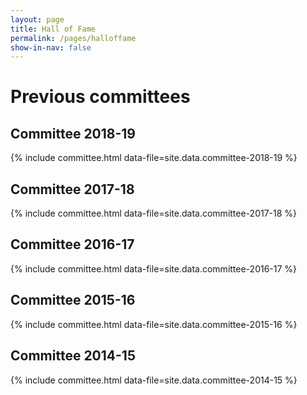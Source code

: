 ```yaml
---
layout: page
title: Hall of Fame
permalink: /pages/halloffame
show-in-nav: false
---
```


# Previous committees

## Committee 2018-19

{% include committee.html data-file=site.data.committee-2018-19 %}

## Committee 2017-18

{% include committee.html data-file=site.data.committee-2017-18 %}

## Committee 2016-17

{% include committee.html data-file=site.data.committee-2016-17 %}

## Committee 2015-16

{% include committee.html data-file=site.data.committee-2015-16 %}

## Committee 2014-15

{% include committee.html data-file=site.data.committee-2014-15 %}
